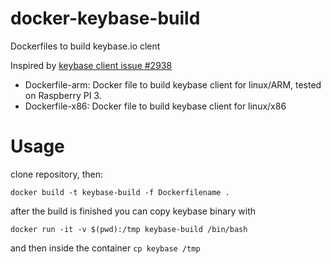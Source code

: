 # docker-keybase-build
Dockerfiles to build keybase.io clent

Inspired by [keybase client issue #2938](https://github.com/keybase/client/issues/2938)

- Dockerfile-arm: Docker file to build keybase client for linux/ARM, tested on Raspberry PI 3. 
- Dockerfile-x86: Docker file to build keybase client for linux/x86

# Usage

clone repository,  then:

```
docker build -t keybase-build -f Dockerfilename .
```

after the build is finished you can copy keybase binary with

```
docker run -it -v $(pwd):/tmp keybase-build /bin/bash 
```

and then inside the container ``cp keybase /tmp``
